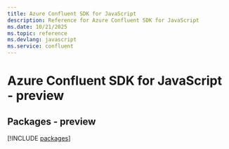 ```yaml
---
title: Azure Confluent SDK for JavaScript
description: Reference for Azure Confluent SDK for JavaScript
ms.date: 10/21/2025
ms.topic: reference
ms.devlang: javascript
ms.service: confluent
---
```

# Azure Confluent SDK for JavaScript - preview
## Packages - preview
[!INCLUDE [packages](confluent-index.md)]
